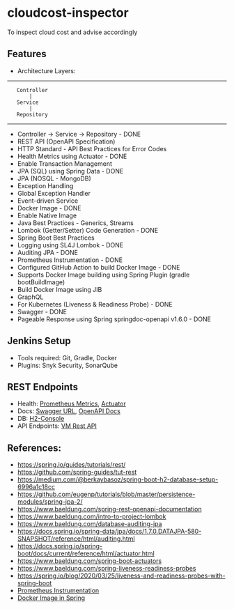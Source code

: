 # cloudcost-inspector
To inspect cloud cost and advise accordingly

## Features
- Architecture Layers: 
--------------------------
       
       Controller 
           |
       Service
           |
       Repository
--------------------------
- Controller -> Service -> Repository - DONE
- REST API (OpenAPI Specification)
- HTTP Standard - API Best Practices for Error Codes
- Health Metrics using Actuator - DONE
- Enable Transaction Management
- JPA (SQL) using Spring Data - DONE
- JPA (NOSQL - MongoDB)
- Exception Handling
- Global Exception Handler
- Event-driven Service
- Docker Image - DONE
- Enable Native Image
- Java Best Practices - Generics, Streams
- Lombok (Getter/Setter) Code Generation - DONE
- Spring Boot Best Practices
- Logging using SL4J Lombok - DONE
- Auditing JPA - DONE
- Prometheus Instrumentation - DONE
- Configured GitHub Action to build Docker Image - DONE
- Supports Docker Image building using Spring Plugin (gradle bootBuildImage)
- Build Docker Image using JIB
- GraphQL
- For Kubernetes (Liveness & Readiness Probe) - DONE
- Swagger - DONE
- Pageable Response using Spring springdoc-openapi v1.6.0 - DONE

## Jenkins Setup
- Tools required: Git, Gradle, Docker
- Plugins: Snyk Security, SonarQube

## REST Endpoints
- Health: [Prometheus Metrics](http://localhost:8080/actuator/prometheus), [Actuator](http://localhost:8080/actuator/)
- Docs: [Swagger URL](http://localhost:8080/swagger-ui/index.html), [OpenAPI Docs](http://localhost:8080/api-docs/) 
- DB: [H2-Console](http://localhost:8080/h2-console)
- API Endpoints: [VM Rest API](http://localhost:8080/compute/virtualmachines)

## References:
- https://spring.io/guides/tutorials/rest/
- https://github.com/spring-guides/tut-rest
- https://medium.com/@berkaybasoz/spring-boot-h2-database-setup-6996a1c18cc
- https://github.com/eugenp/tutorials/blob/master/persistence-modules/spring-jpa-2/
- https://www.baeldung.com/spring-rest-openapi-documentation
- https://www.baeldung.com/intro-to-project-lombok
- https://www.baeldung.com/database-auditing-jpa
- https://docs.spring.io/spring-data/jpa/docs/1.7.0.DATAJPA-580-SNAPSHOT/reference/html/auditing.html
- https://docs.spring.io/spring-boot/docs/current/reference/html/actuator.html
- https://www.baeldung.com/spring-boot-actuators
- https://www.baeldung.com/spring-liveness-readiness-probes
- https://spring.io/blog/2020/03/25/liveness-and-readiness-probes-with-spring-boot
- [Prometheus Instrumentation](https://www.baeldung.com/spring-boot-self-hosted-monitoring)
- [Docker Image in Spring](https://spring.io/blog/2020/01/27/creating-docker-images-with-spring-boot-2-3-0-m1)